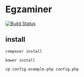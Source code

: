 # Egzaminer

[![Build Status](https://travis-ci.org/mklkj/egzaminer.svg?branch=master)](http://travis-ci.org/mklkj/egzaminer)

## install

`composer install`

`bower install`

`cp config.example.php config.php`
